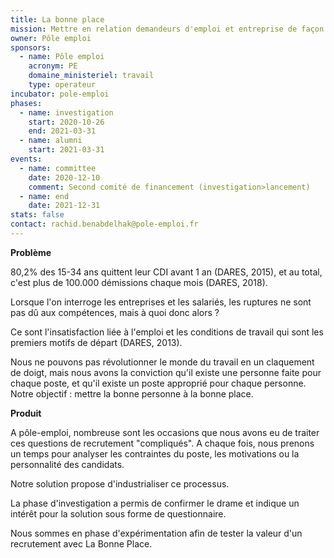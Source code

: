 ```yaml
---
title: La bonne place 
mission: Mettre en relation demandeurs d'emploi et entreprise de façon à ce que cela dure 
owner: Pôle emploi 
sponsors:
  - name: Pôle emploi
    acronym: PE
    domaine_ministeriel: travail
    type: operateur
incubator: pole-emploi 
phases: 
  - name: investigation
    start: 2020-10-26 
    end: 2021-03-31
  - name: alumni
    start: 2021-03-31
events:
  - name: committee
    date: 2020-12-10
    comment: Second comité de financement (investigation>lancement)
  - name: end
    date: 2021-12-31
stats: false 
contact: rachid.benabdelhak@pole-emploi.fr
---
```


**Problème**
 
80,2% des 15-34 ans quittent leur CDI avant 1 an (DARES, 2015), et au total, c'est plus de 100.000 démissions chaque mois (DARES, 2018).
 
Lorsque l'on interroge les entreprises et les salariés, les ruptures ne sont pas dû aux compétences, mais à quoi donc alors ?
 
Ce sont l'insatisfaction liée à l'emploi et les conditions de travail qui sont les premiers motifs de départ (DARES, 2013).
 
Nous ne pouvons pas révolutionner le monde du travail en un claquement de doigt, mais nous avons la conviction qu'il existe une personne faite pour chaque poste, et qu'il existe un poste approprié pour chaque personne. Notre objectif : mettre la bonne personne à la bonne place.
 
**Produit**
 
A pôle-emploi, nombreuse sont les occasions que nous avons eu de traiter ces questions de recrutement "compliqués". A chaque fois, nous prenons un temps pour analyser les contraintes du poste, les motivations ou la personnalité des candidats.
 
Notre solution propose d'industrialiser ce processus.
 
La phase d'investigation a permis de confirmer le drame et indique un intérêt pour la solution sous forme de questionnaire.
 
Nous sommes en phase d'expérimentation afin de tester la valeur d'un recrutement avec La Bonne Place.
